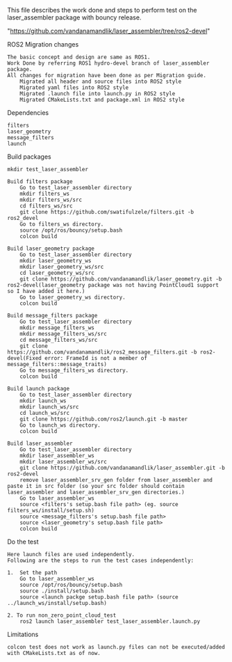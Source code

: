 This file describes the work done and steps to perform test on the laser_assembler package with bouncy release.

"https://github.com/vandanamandlik/laser_assembler/tree/ros2-devel"


ROS2 Migration changes

	The basic concept and design are same as ROS1.
	Work Done by referring ROS1 hydro-devel branch of laser_assembler package.
	All changes for migration have been done as per Migration guide.
		Migrated all header and source files into ROS2 style
		Migrated yaml files into ROS2 style
		Migrated .launch file into launch.py in ROS2 style
		Migrated CMakeLists.txt and package.xml in ROS2 style

Dependencies

	filters
	laser_geometry
	message_filters
	launch

Build packages

	mkdir test_laser_assembler

	Build filters package
		Go to test_laser_assembler directory
		mkdir filters_ws
		mkdir filters_ws/src
		cd filters_ws/src
		git clone https://github.com/swatifulzele/filters.git -b ros2_devel
		Go to filters_ws directory.
		source /opt/ros/bouncy/setup.bash
		colcon build

	Build laser_geometry package
		Go to test_laser_assembler directory
		mkdir laser_geometry_ws
		mkdir laser_geometry_ws/src
		cd laser_geometry_ws/src
		git clone https://github.com/vandanamandlik/laser_geometry.git -b ros2-devel(laser_geometry package was not having PointCloud1 support so I have added it here.)
		Go to laser_geometry_ws directory.
		colcon build

	Build message_filters package
		Go to test_laser_assembler directory
		mkdir message_filters_ws
		mkdir message_filters_ws/src
		cd message_filters_ws/src
		git clone https://github.com/vandanamandlik/ros2_message_filters.git -b ros2-devel(Fixed error: FrameId is not a member of message_filters::message_traits)
		Go to message_filters_ws directory.
		colcon build

	Build launch package
		Go to test_laser_assembler directory
		mkdir launch_ws
		mkdir launch_ws/src
		cd launch_ws/src
		git clone https://github.com/ros2/launch.git -b master
		Go to launch_ws directory.
		colcon build

	Build laser_assembler
		Go to test_laser_assembler directory
		mkdir laser_assembler_ws
		mkdir laser_assembler_ws/src
		git clone https://github.com/vandanamandlik/laser_assembler.git -b ros2-devel
		remove laser_assembler_srv_gen folder from laser_assembler and paste it in src folder (so your src folder should contain laser_assembler and laser_assembler_srv_gen directories.)
		Go to laser_assembler_ws
		source <filters's setup.bash file path> (eg. source filters_ws/install/setup.sh)
		source <message_filters's setup.bash file path>
		source <laser_geometry's setup.bash file path>
		colcon build

Do the test

	Here launch files are used independently.
	Following are the steps to run the test cases independently:

	1.  Set the path
		Go to laser_assembler_ws
		source /opt/ros/bouncy/setup.bash
		source ./install/setup.bash 
		source <launch packge setup.bash file path> (source ../launch_ws/install/setup.bash)
 
	2. To run non_zero_point_cloud_test
		ros2 launch laser_assembler test_laser_assembler.launch.py

Limitations

	colcon test does not work as launch.py files can not be executed/added with CMakeLists.txt as of now.

